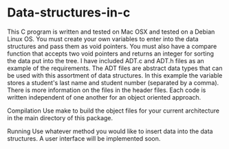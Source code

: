 # Data-structures-in-c

This C program is written and tested on Mac OSX and tested on a Debian Linux OS. You must create your own variables to enter into the data structures and pass them as void pointers. You must also have a compare function that accepts two void pointers and returns an integer for sorting the data put into the tree. I have included ADT.c and ADT.h files as an example of the requirements. The ADT files are abstract data types that can be used with this assortment of data structures. In this example the variable stores a student's last name and student number (separated by a comma). There is more information on the files in the header files. Each code is written independent of one another for an object oriented approach.

Compilation
Use make to build the object files for your current architecture in the main directory of this package. 

Running
Use whatever method you would like to insert data into the data structures. A user interface will be implemented soon.

